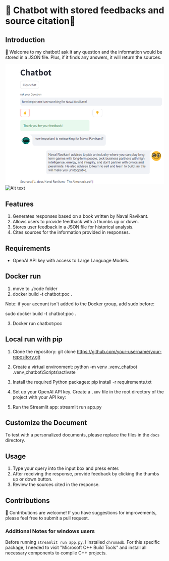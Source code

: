 # 💁 Chatbot with stored feedbacks and source citation📝
## Introduction

🤖 Welcome to my chatbot! ask it any question and the information would be stored in a JSON file. Plus, if it finds any answers, it will return the sources. 

![Alt text](<img/screen_1.png>) ![Alt text](<img/screen_2.png>)

## Features

1. Generates responses based on a book written by Naval Ravikant.
2. Allows users to provide feedback with a thumbs up or down.
3. Stores user feedback in a JSON file for historical analysis.
4. Cites sources for the information provided in responses.

## Requirements

- OpenAI API key with access to Large Language Models.

## Docker run
1. move to ./code folder
2. docker build -t chatbot:poc .

Note: if your account isn't added to the Docker group, add sudo before: 

sudo docker build -t chatbot:poc .

3. Docker run chatbot:poc

## Local run with pip

1. Clone the repository:
git clone https://github.com/your-username/your-repository.git

2. Create a virtual environment:
python -m venv .venv_chatbot
.venv_chatbot\Scripts\activate

3. Install the required Python packages:
pip install -r requirements.txt

4. Set up your OpenAI API key. Create a `.env` file in the root directory of the project with your API key:

5. Run the Streamlit app:
streamlit run app.py


## Customize the Document

To test with a personalized documents, please replace the files in the `docs` directory.

## Usage

1. Type your query into the input box and press enter.
2. After receiving the response, provide feedback by clicking the thumbs up or down button.
3. Review the sources cited in the response.

## Contributions

📝 Contributions are welcome! If you have suggestions for improvements, please feel free to submit a pull request.

### Additional Notes for windows users

Before running `streamlit run app.py`, I installed `chromadb`. For this specific package, I needed to visit "Microsoft C++ Build Tools" and install all necessary components to compile C++ projects.


